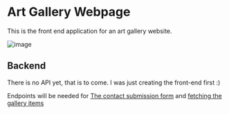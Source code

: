 # Art Gallery Webpage

This is the front end application for an art gallery website.

![image](https://github.com/user-attachments/assets/2c32b1ff-9d69-4cf5-8661-135ebb18e764)

## Backend

There is no API yet, that is to come.
I was just creating the front-end first :)

Endpoints will be needed for [The contact submission form](https://github.com/jsx-eslint/eslint-plugin-react) and [fetching the gallery items](https://github.com/jsx-eslint/eslint-plugin-react)

